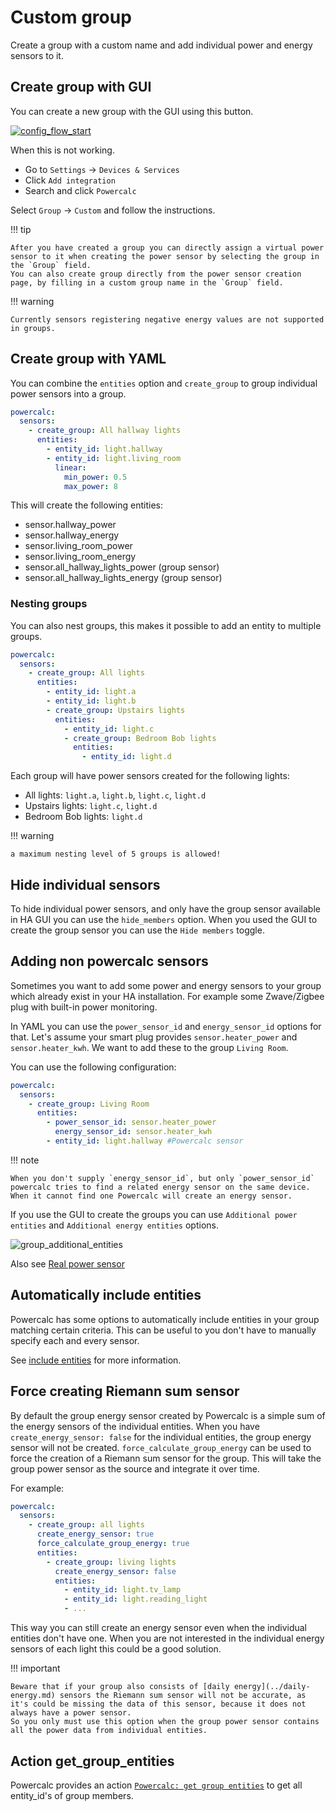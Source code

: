 # Custom group

Create a group with a custom name and add individual power and energy sensors to it.

## Create group with GUI

You can create a new group with the GUI using this button.

[![config_flow_start](https://my.home-assistant.io/badges/config_flow_start.svg)](https://my.home-assistant.io/redirect/config_flow_start/?domain=powercalc)

When this is not working.

- Go to `Settings` -> `Devices & Services`
- Click `Add integration`
- Search and click `Powercalc`

Select `Group` -> `Custom` and follow the instructions.

!!! tip

    After you have created a group you can directly assign a virtual power sensor to it when creating the power sensor by selecting the group in the `Group` field.
    You can also create group directly from the power sensor creation page, by filling in a custom group name in the `Group` field.

!!! warning

    Currently sensors registering negative energy values are not supported in groups.

## Create group with YAML

You can combine the `entities` option and `create_group` to group individual power sensors into a group.

```yaml
powercalc:
  sensors:
    - create_group: All hallway lights
      entities:
        - entity_id: light.hallway
        - entity_id: light.living_room
          linear:
            min_power: 0.5
            max_power: 8
```

This will create the following entities:

- sensor.hallway_power
- sensor.hallway_energy
- sensor.living_room_power
- sensor.living_room_energy
- sensor.all_hallway_lights_power (group sensor)
- sensor.all_hallway_lights_energy (group sensor)

### Nesting groups

You can also nest groups, this makes it possible to add an entity to multiple groups.

```yaml
powercalc:
  sensors:
    - create_group: All lights
      entities:
        - entity_id: light.a
        - entity_id: light.b
        - create_group: Upstairs lights
          entities:
            - entity_id: light.c
            - create_group: Bedroom Bob lights
              entities:
                - entity_id: light.d
```

Each group will have power sensors created for the following lights:

- All lights: `light.a`, `light.b`, `light.c`, `light.d`
- Upstairs lights: `light.c`, `light.d`
- Bedroom Bob lights: `light.d`

!!! warning

    a maximum nesting level of 5 groups is allowed!

## Hide individual sensors

To hide individual power sensors, and only have the group sensor available in HA GUI you can use the `hide_members` option.
When you used the GUI to create the group sensor you can use the `Hide members` toggle.

## Adding non powercalc sensors

Sometimes you want to add some power and energy sensors to your group which already exist in your HA installation.
For example some Zwave/Zigbee plug with built-in power monitoring.

In YAML you can use the `power_sensor_id` and `energy_sensor_id` options for that.
Let's assume your smart plug provides `sensor.heater_power` and `sensor.heater_kwh`. We want to add these to the group `Living Room`.

You can use the following configuration:

```yaml
powercalc:
  sensors:
    - create_group: Living Room
      entities:
        - power_sensor_id: sensor.heater_power
          energy_sensor_id: sensor.heater_kwh
        - entity_id: light.hallway #Powercalc sensor
```

!!! note

    When you don't supply `energy_sensor_id`, but only `power_sensor_id` powercalc tries to find a related energy sensor on the same device.
    When it cannot find one Powercalc will create an energy sensor.

If you use the GUI to create the groups you can use `Additional power entities` and `Additional energy entities` options.

![group_additional_entities](../../img/group_additional_entities.png)

Also see [Real power sensor](../real-power-sensor.md)

## Automatically include entities

Powercalc has some options to automatically include entities in your group matching certain criteria.
This can be useful to you don't have to manually specify each and every sensor.

See [include entities](include-entities.md) for more information.

## Force creating Riemann sum sensor

By default the group energy sensor created by Powercalc is a simple sum of the energy sensors of the individual entities.
When you have `create_energy_sensor: false` for the individual entities, the group energy sensor will not be created.
`force_calculate_group_energy` can be used to force the creation of a Riemann sum sensor for the group. This will take the group power sensor as the source and integrate it over time.

For example:

```yaml
powercalc:
  sensors:
    - create_group: all lights
      create_energy_sensor: true
      force_calculate_group_energy: true
      entities:
        - create_group: living lights
          create_energy_sensor: false
          entities:
            - entity_id: light.tv_lamp
            - entity_id: light.reading_light
            - ...
```

This way you can still create an energy sensor even when the individual entities don't have one.
When you are not interested in the individual energy sensors of each light this could be a good solution.

!!! important

    Beware that if your group also consists of [daily energy](../daily-energy.md) sensors the Riemann sum sensor will not be accurate, as it's could be missing the data of this sensor, because it does not always have a power sensor.
    So you only must use this option when the group power sensor contains all the power data from individual entities.

## Action get_group_entities

Powercalc provides an action [`Powercalc: get group entities`](../../actions/get-group-entities.md) to get all entity_id's of group members.

